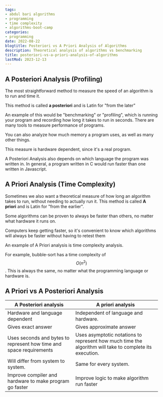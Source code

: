 ```yaml
---
tags:
- abdul bari algorithms
- programming
- time complexity
- algorithms-boot-camp
categories:
- programming
date: 2022-08-22
blogtitle: Posteriori vs A Priori Analysis of Algorithms
description: Theoretical analysis of algorithms vs benchmarking
title: posteriori-vs-a-priori-analysis-of-algorithms
lastMod: 2023-12-13
---
```

## A Posteriori Analysis (Profiling)


The most straightforward method to measure the speed of an algorithm is to run and time it.

This method is called **a posteriori** and is Latin for "from the later"

An example of this would be "benchmarking" or "profiling", which is running your program and recording how long it takes to run in seconds. There are many tools to measure performance of programs.

You can also analyze how much memory a program uses, as well as many other things.

This measure is hardware dependent, since it's a real program.

A Posteriori Analysis also depends on which language the program was written in. In general, a program written in C would run faster than one written in Javascript.

## A Priori Analysis (Time Complexity)


Sometimes we also want a theoretical measure of how long an algorithm takes to run, without needing to actually run it. This method is called **A priori** and is Latin for "from the earlier".

Some algorithms can be proven to always be faster than others, no matter what hardware it runs on.

Computers keep getting faster, so it's convenient to know which algorithms will always be faster without having to retest them

An example of A Priori analysis is time complexity analysis.

For example, bubble-sort has a time complexity of $$O(n^2)$$. This is always the same, no matter what the programming language or hardware is.

## A Priori vs A Posteriori Analysis


|                                     A Posteriori analysis                                     |                                                    A priori analysis                                                    |
|--|--|
|        Hardware and language dependent|                          Independent of language and hardware.                             |
|                                  Gives exact answer                                 |Gives approximate answer|
|Uses seconds and bytes to represent how time and space requirements| Uses asymptotic notations to represent how much time the algorithm will take to complete its execution. |
|Will differ from system to system. |                  Same for every system.                  |
|Improve compiler and hardware to make program go faster|Improve logic to make algorithm run faster|
